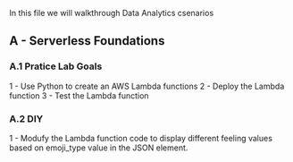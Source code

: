 In this file we will walkthrough Data Analytics csenarios
## A - Serverless Foundations
### A.1 Pratice Lab Goals
1 - Use Python to create an AWS Lambda functions
2 - Deploy the Lambda  function
3 - Test the Lambda function

### A.2 DIY
1 - Modufy the Lambda function code to display different feeling values based on emoji_type value in the JSON element.
